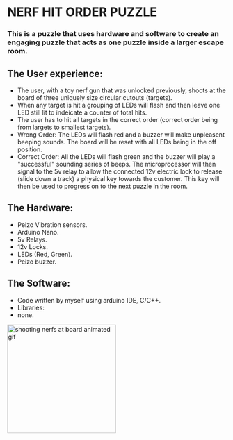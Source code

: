 # NERF HIT ORDER PUZZLE

### This is a puzzle that uses hardware and software to create an engaging puzzle that acts as one puzzle inside a larger escape room.

## The User experience:

- The user, with a toy nerf gun that was unlocked previously, shoots at the board of three uniquely size circular cutouts (targets).
- When any target is hit a grouping of LEDs will flash and then leave one LED still lit to indeicate a counter of total hits.
- The user has to hit all targets in the correct order (correct order being from largets to smallest targets).
- Wrong Order: The LEDs will flash red and a buzzer will make unpleasent beeping sounds. The board will be reset with all LEDs being in the off position.
- Correct Order: All the LEDs will flash green and the buzzer will play a "successful" sounding series of beeps. The microprocessor will then signal to the 5v relay to allow the connected 12v electric lock to release (slide down a track) a physical key towards the customer. This key will then be used to progress on to the next puzzle in the room.

## The Hardware:

- Peizo Vibration sensors.
- Arduino Nano.
- 5v Relays.
- 12v Locks.
- LEDs (Red, Green).
- Peizo buzzer.

## The Software:

- Code written by myself using arduino IDE, C/C++.
- Libraries:
- none.

<img src="./NerfProgressPuzzle.gif" dynsrc="./NerfProgressPuzzle.gif" loop=infinite alt="shooting nerfs at board animated gif" width="250" class="rounded float-left img-thumbnail">
